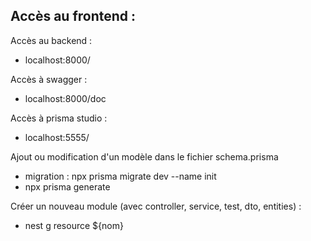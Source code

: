 Accès au frontend : 
- 

Accès au backend : 
- localhost:8000/

Accès à swagger : 
- localhost:8000/doc

Accès à prisma studio :
- localhost:5555/


Ajout ou modification d'un modèle dans le fichier schema.prisma
 - migration : npx prisma migrate dev --name init
 - npx prisma generate


Créer un nouveau module (avec controller, service, test, dto, entities) : 
- nest g resource ${nom}